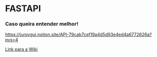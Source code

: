 # FASTAPI

### Caso queira entender melhor!

https://jurovgui.notion.site/API-79cab7cef19a4d5d93e4ed4a6772626a?pvs=4


[Link para a Wiki](https://github.com/juliaRobertav/FASTAPI/wiki)
